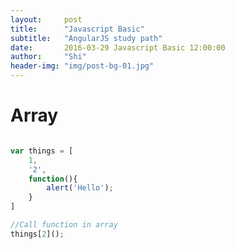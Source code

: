 ```yaml
---
layout:     post
title:      "Javascript Basic"
subtitle:   "AngularJS study path"
date:       2016-03-29 Javascript Basic 12:00:00
author:     "Shi"
header-img: "img/post-bg-01.jpg"
---
```


# Array

```javascript

var things = [
	1,
	'2',
	function(){
		alert('Hello');
	}
]

//Call function in array
things[2]();

```

